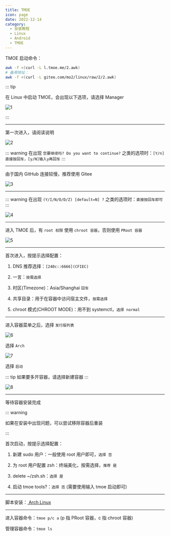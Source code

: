 ```yaml
---
title: TMOE
icon: page
date: 2022-12-14
category:
  - 安装教程
  - Linux
  - Android
  - TMOE
---
```


TMOE 启动命令：

```sh
awk -f <(curl -L l.tmoe.me/2.awk)
# 备用地址：
awk -f <(curl -L gitee.com/mo2/linux/raw/2/2.awk)
```

::: tip

在 Linux 中启动 TMOE，会出现以下选项，请选择 Manager

![1](/Install/TMOE/1.jpg)

:::

---

第一次进入，请阅读说明

![2](/Install/TMOE/2.jpg)

::: warning
在出现 `您要继续吗? Do you want to continue?` 之类的选项时：`[Y/n]直接按回车，[y/N]输入y再回车`
:::

---

由于国内 GitHub 连接较慢，推荐使用 Gitee

![3](/Install/TMOE/3.jpg)

---

::: warning
在出现 `(Y/I/N/O/D/Z) [default=N] ?` 之类的选项时：`直接按回车即可`
:::

![4](/Install/TMOE/4.jpg)

---

进入 TMOE 后，有 `root 权限` 使用 `chroot 容器`，否则使用 `PRoot 容器`

![5](/Install/TMOE/5.jpg)

---

首次进入，按提示选择配置：

1. DNS 推荐选择：`[240c::6666](CFIEC)`

2. 一言：`按需选择`

3. 时区(Timezone)：Asia/Shanghai `回车`

4. 共享目录：用于在容器中访问宿主文件，`按需选择`

5. chroot 模式(CHROOT MODE)：用不到 systemctl，`选择 normal`

---

进入容器菜单之后，选择 `发行版列表`

![6](/Install/TMOE/6.jpg)

选择 `Arch`

![7](/Install/TMOE/7.jpg)

选择 `启动`

::: tip
如果要多开容器，请选择新建容器
:::

![8](/Install/TMOE/8.jpg)

---

等待容器安装完成

::: warning

如果在安装中出现问题，可以尝试移除容器后重装

:::

首次启动，按提示选择配置：

1. 新建 sudo 用户：一般使用 root 用户即可，`选择 否`

2. 为 root 用户配置 zsh：终端美化，按需选择，`推荐 是`

3. delete ~/zsh.sh：`选择 是`

4. 启动 tmoe tools?：`选择 否` (需要使用输入 tmoe 启动即可)

---

脚本安装：[<FontIcon icon="page"/> Arch Linux](Arch_Linux.md)

---

进入容器命令：`tmoe p/c a` (p 指 PRoot 容器，c 指 chroot 容器)

管理容器命令：`tmoe ls`